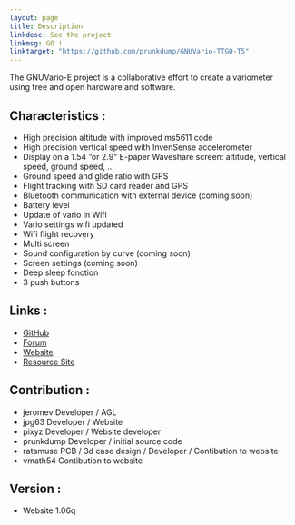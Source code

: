 ```yaml
---
layout: page
title: Description
linkdesc: See the project
linkmsg: GO !
linktarget: "https://github.com/prunkdump/GNUVario-TTGO-T5"
---
```

The GNUVario-E project is a collaborative effort to create a variometer using free and open hardware and software.

Characteristics :
---------
* High precision altitude with improved ms5611 code
* High precision vertical speed with InvenSense accelerometer
* Display on a 1.54 ”or 2.9" E-paper Waveshare screen: altitude, vertical speed, ground speed, ...
* Ground speed and glide ratio with GPS
* Flight tracking with SD card reader and GPS
* Bluetooth communication with external device (coming soon)
* Battery level
* Update of vario in Wifi
* Vario settings wifi updated
* Wifi flight recovery
* Multi screen
* Sound configuration by curve (coming soon)
* Screen settings (coming soon)
* Deep sleep fonction
* 3 push buttons

Links :
---------
* [GitHub](https://github.com/prunkdump/GNUVario-TTGO-T5)
* [Forum](http://www.parapentiste.info/forum/developpements-hardware-software/diy-gnuvario-variometre-opensource-openhardware-arduino-t48334.0.html;new;topicseen#new)
* [Website](https://prunkdump.github.io/GNUVario-TTGO-T5-website/)
* [Resource Site](http://gnuvario-e.yj.fr/#)

Contribution :
----------

* jeromev Developer / AGL
* jpg63 Developer  / Website       
* pixyz Developer / Website developer       
* prunkdump Developer / initial source code        
* ratamuse  PCB / 3d case design / Developer / Contibution to website     
* vmath54  Contibution to website      

Version :
---------
* Website 1.06q